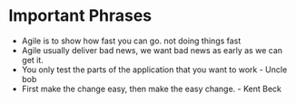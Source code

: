 # Important Phrases

* Agile is to show how fast you can go. not doing things fast
* Agile usually deliver bad news, we want bad news as early as we can get it.
* You only test the parts of the application that you want to work - Uncle bob
* First make the change easy, then make the easy change. - Kent Beck
  
